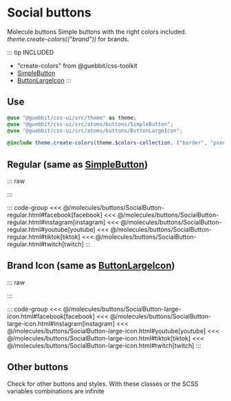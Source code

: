 # Social buttons
<Badge type="tip">Molecule</Badge> <Badge type="info">buttons</Badge>
Simple buttons with the right colors included. *theme.create-colors(("brand"))* for brands.

::: tip INCLUDED
- "create-colors" from @guebbit/css-toolkit
- [SimpleButton](/atoms/buttons/SimpleButton)
- [ButtonLargeIcon](/atoms/buttons/ButtonLargeIcon)
:::

## Use
```scss
@use "@guebbit/css-ui/src/theme" as theme;
@use "@guebbit/css-ui/src/atoms/buttons/SimpleButton";
@use "@guebbit/css-ui/src/atoms/buttons/ButtonLargeIcon";

@include theme.create-colors(theme.$colors-collection, ("border", "pseudo", "hover"));
```

## Regular (same as [SimpleButton](/atoms/buttons/SimpleButton))

::: raw
<div class="dev-section">
    <!--@include: ../../molecules/buttons/SocialButton-regular.html -->
</div>
:::

::: code-group
<<< @/molecules/buttons/SocialButton-regular.html#facebook[facebook]
<<< @/molecules/buttons/SocialButton-regular.html#instagram[instagram]
<<< @/molecules/buttons/SocialButton-regular.html#youtube[youtube]
<<< @/molecules/buttons/SocialButton-regular.html#tiktok[tiktok]
<<< @/molecules/buttons/SocialButton-regular.html#twitch[twitch]
:::

## Brand Icon (same as [ButtonLargeIcon](/atoms/buttons/ButtonLargeIcon))

::: raw
<div class="dev-section">
    <!--@include: ../../molecules/buttons/SocialButton-large-icon.html -->
</div>
:::

::: code-group
<<< @/molecules/buttons/SocialButton-large-icon.html#facebook[facebook]
<<< @/molecules/buttons/SocialButton-large-icon.html#instagram[instagram]
<<< @/molecules/buttons/SocialButton-large-icon.html#youtube[youtube]
<<< @/molecules/buttons/SocialButton-large-icon.html#tiktok[tiktok]
<<< @/molecules/buttons/SocialButton-large-icon.html#twitch[twitch]
:::


## Other buttons
Check for other buttons and styles. With these classes or the SCSS variables combinations are infinite

<style lang="scss">
@use "../docs/theme" as theme;
@use "../src/atoms/buttons/SimpleButton";
@use "../src/atoms/buttons/ButtonLargeIcon";

@include theme.create-colors(theme.$colors-collection, ("brand"), ("border", "pseudo", "hover"));
</style>